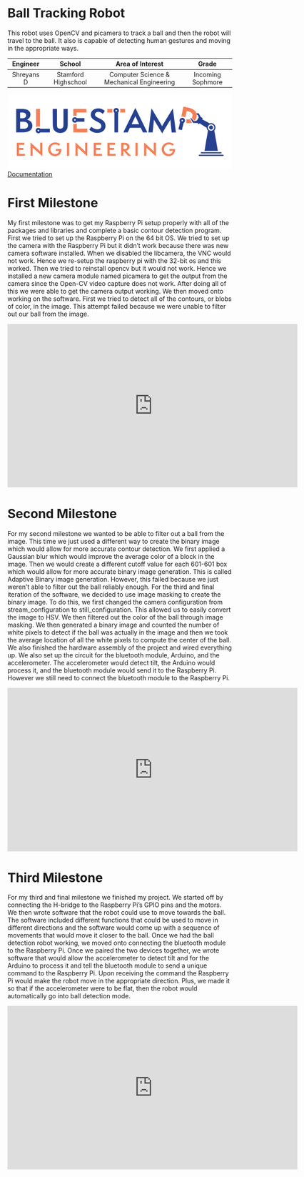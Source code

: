﻿# Ball Tracking Robot
  This robot uses OpenCV and picamera to track a ball and then the robot will travel to the ball. It also is capable of detecting human gestures and moving in the appropriate ways. 

| **Engineer** | **School** | **Area of Interest** | **Grade** |
|:--:|:--:|:--:|:--:|
| Shreyans D | Stamford Highschool | Computer Science & Mechanical Engineering | Incoming Sophmore

![Headstone Image](https://raw.githubusercontent.com/BlueStampEng/BSE_Template_Portfolio/de8633f62b5da2234992a0178a6a72fd6df7e7e1/branding/BlueStamp-Logo.svg)
[Documentation](./Documentation.pdf)
 
# First Milestone

  My first milestone was to get my Raspberry Pi setup properly with all of the packages and libraries and complete a basic contour detection program. First we tried to set up the Raspberry Pi on the 64 bit OS. We tried to set up the camera with the Raspberry Pi but it didn’t work because there was new camera software installed. When we disabled the libcamera, the VNC would not work. Hence we re-setup the raspberry pi with the 32-bit os and this worked. Then we tried to reinstall opencv but it would not work. Hence we installed a new camera module named picamera to get the output from the camera since the Open-CV video capture does not work. After doing all of this we were able to get the camera output working. We then moved onto working on the software. First we tried to detect all of the contours, or blobs of color, in the image. This attempt failed because we were unable to filter out our ball from the image. 

<iframe width="650" height="365.625" src="https://www.youtube.com/embed/g0bbrq72xtk" title="YouTube video player" frameborder="0" allow="accelerometer; autoplay; clipboard-write; encrypted-media; gyroscope; picture-in-picture" allowfullscreen></iframe>

# Second Milestone

  For my second milestone we wanted to be able to filter out a ball from the image. This time we just used a different way to create the binary image which would allow for more accurate contour detection. We first applied a Gaussian blur which would improve the average color of a block in the image. Then we would create a different cutoff value for each 601-601 box which would allow for more accurate binary image generation. This is called Adaptive Binary image generation. However, this failed because we just weren’t able to filter out the ball reliably enough. For the third and final iteration of the software, we decided to use image masking to create the binary image. To do this, we first changed the camera configuration from stream_configuration to still_configuration. This allowed us to easily convert the image to HSV. We then filtered out the color of the ball through image masking. We then generated a binary image and counted the number of white pixels to detect if the ball was actually in the image and then we took the average location of all the white pixels to compute the center of the ball. We also finished the hardware assembly of the project and wired everything up. We also set up the circuit for the bluetooth module, Arduino, and the accelerometer. The accelerometer would detect tilt, the Arduino would process it, and the bluetooth module would send it to the Raspberry Pi. However we still need to connect the bluetooth module to the Raspberry Pi. 

<iframe width="650" height="365.625" src="https://www.youtube.com/embed/CSiML7SuItQ" title="YouTube video player" frameborder="0" allow="accelerometer; autoplay; clipboard-write; encrypted-media; gyroscope; picture-in-picture" allowfullscreen></iframe>

# Third Milestone

  For my third and final milestone we finished my project. We started off by connecting the H-bridge to the Raspberry Pi’s GPIO pins and the motors. We then wrote software that the robot could use to move towards the ball. The software included different functions that could be used to move in different directions and the software would come up with a sequence of movements that would move it closer to the ball. Once we had the ball detection robot working, we moved onto connecting the bluetooth module to the Raspberry Pi. Once we paired the two devices together, we wrote software that would allow the accelerometer to detect tilt and for the Arduino to process it and tell the bluetooth module to send a unique command to the Raspberry Pi. Upon receiving the command the Raspberry Pi would make the robot move in the appropriate direction. Plus, we made it so that if the accelerometer were to be flat, then the robot would automatically go into ball detection mode. 

<iframe width="650" height="365.625" src="https://www.youtube.com/embed/OHF286y9-uI" title="YouTube video player" frameborder="0" allow="accelerometer; autoplay; clipboard-write; encrypted-media; gyroscope; picture-in-picture" allowfullscreen></iframe>
